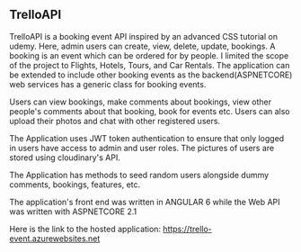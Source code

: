 ## TrelloAPI

TrelloAPI is a booking event API inspired by an advanced CSS tutorial on udemy. Here, admin users can create, view, delete, update, 
bookings. A booking is an event which can be ordered for by people. I limited the scope of the project to Flights, Hotels, Tours, and Car Rentals.
The application can be extended to include other booking events as the backend(ASPNETCORE) web services has a generic class for booking 
events.

Users can view bookings, make comments about bookings, view other people's comments about that booking, book for events etc. 
Users can also upload their photos and chat with other registered users. 

The Application uses JWT token authentication to ensure that only logged in users have access to admin and user roles.
The pictures of users are stored using cloudinary's API.

The Application has methods to seed random users alongside dummy comments, bookings, features, etc.

The application's front end was written in ANGULAR 6 while the Web API was written with ASPNETCORE 2.1

Here is the link to the hosted application: https://trello-event.azurewebsites.net
